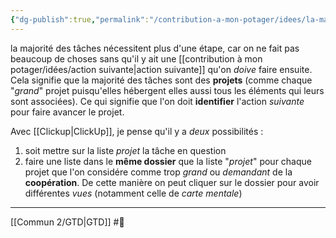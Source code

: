 ```yaml
---
{"dg-publish":true,"permalink":"/contribution-a-mon-potager/idees/la-majorite-des-taches-sont-en-fait-des-projets/"}
---
```


la majorité des tâches nécessitent plus d'une étape, car on ne fait pas beaucoup de choses sans qu'il y ait une [[contribution à mon potager/idées/action suivante\|action suivante]] qu'on *doive* faire ensuite. 
Cela signifie que la majorité des tâches sont des **projets** (comme chaque "*grand*" projet puisqu'elles hébergent elles aussi tous les éléments qui leurs sont associées).
Ce qui signifie que l'on doit **identifier** l'action *suivante* pour faire avancer le projet. 

Avec [[Clickup\|ClickUp]], je pense qu'il y a *deux* possibilités :
1. soit mettre sur la liste *projet* la tâche en question
2. faire une liste dans le **même dossier** que la liste "*projet*" pour chaque projet que l'on considére comme trop *grand* ou *demandant* de la **coopération**. De cette manière on peut cliquer sur le dossier pour avoir différentes *vues* (notamment celle de *carte mentale*)

---
[[Commun 2/GTD\|GTD]] #🌲 